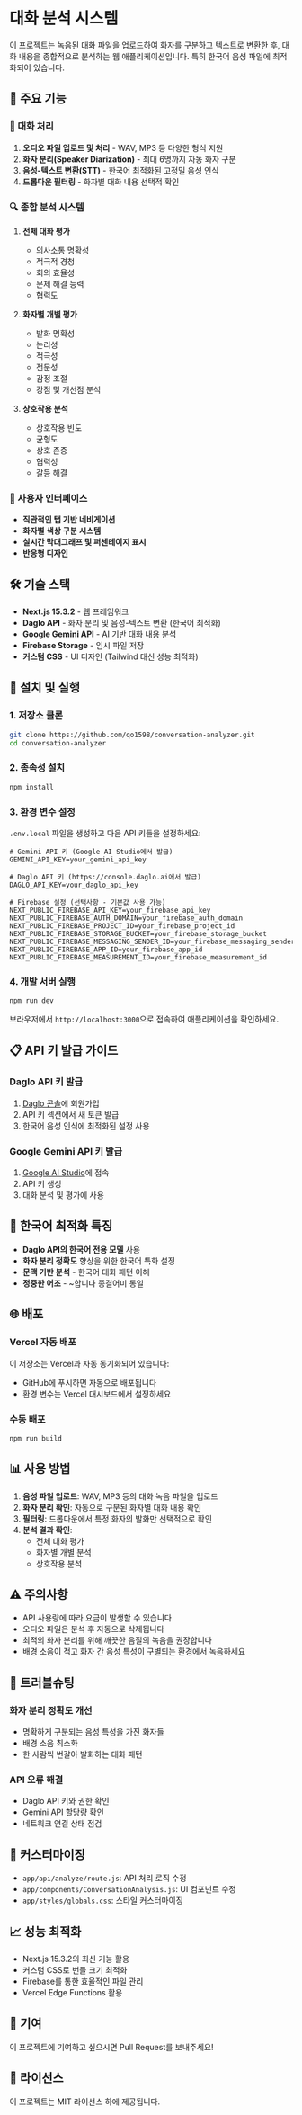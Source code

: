 # 대화 분석 시스템

이 프로젝트는 녹음된 대화 파일을 업로드하여 화자를 구분하고 텍스트로 변환한 후, 대화 내용을 종합적으로 분석하는 웹 애플리케이션입니다. 특히 한국어 음성 파일에 최적화되어 있습니다.

## 🎯 주요 기능

### 📄 대화 처리
1. **오디오 파일 업로드 및 처리** - WAV, MP3 등 다양한 형식 지원
2. **화자 분리(Speaker Diarization)** - 최대 6명까지 자동 화자 구분
3. **음성-텍스트 변환(STT)** - 한국어 최적화된 고정밀 음성 인식
4. **드롭다운 필터링** - 화자별 대화 내용 선택적 확인

### 🔍 종합 분석 시스템
1. **전체 대화 평가**
   - 의사소통 명확성
   - 적극적 경청
   - 회의 효율성
   - 문제 해결 능력
   - 협력도

2. **화자별 개별 평가**
   - 발화 명확성
   - 논리성
   - 적극성
   - 전문성
   - 감정 조절
   - 강점 및 개선점 분석

3. **상호작용 분석**
   - 상호작용 빈도
   - 균형도
   - 상호 존중
   - 협력성
   - 갈등 해결

### 🎨 사용자 인터페이스
- **직관적인 탭 기반 네비게이션**
- **화자별 색상 구분 시스템**
- **실시간 막대그래프 및 퍼센테이지 표시**
- **반응형 디자인**

## 🛠 기술 스택

- **Next.js 15.3.2** - 웹 프레임워크
- **Daglo API** - 화자 분리 및 음성-텍스트 변환 (한국어 최적화)
- **Google Gemini API** - AI 기반 대화 내용 분석
- **Firebase Storage** - 임시 파일 저장
- **커스텀 CSS** - UI 디자인 (Tailwind 대신 성능 최적화)

## 🚀 설치 및 실행

### 1. 저장소 클론
```bash
git clone https://github.com/qo1598/conversation-analyzer.git
cd conversation-analyzer
```

### 2. 종속성 설치
```bash
npm install
```

### 3. 환경 변수 설정
`.env.local` 파일을 생성하고 다음 API 키들을 설정하세요:

```env
# Gemini API 키 (Google AI Studio에서 발급)
GEMINI_API_KEY=your_gemini_api_key

# Daglo API 키 (https://console.daglo.ai에서 발급)
DAGLO_API_KEY=your_daglo_api_key

# Firebase 설정 (선택사항 - 기본값 사용 가능)
NEXT_PUBLIC_FIREBASE_API_KEY=your_firebase_api_key
NEXT_PUBLIC_FIREBASE_AUTH_DOMAIN=your_firebase_auth_domain
NEXT_PUBLIC_FIREBASE_PROJECT_ID=your_firebase_project_id
NEXT_PUBLIC_FIREBASE_STORAGE_BUCKET=your_firebase_storage_bucket
NEXT_PUBLIC_FIREBASE_MESSAGING_SENDER_ID=your_firebase_messaging_sender_id
NEXT_PUBLIC_FIREBASE_APP_ID=your_firebase_app_id
NEXT_PUBLIC_FIREBASE_MEASUREMENT_ID=your_firebase_measurement_id
```

### 4. 개발 서버 실행
```bash
npm run dev
```

브라우저에서 `http://localhost:3000`으로 접속하여 애플리케이션을 확인하세요.

## 📋 API 키 발급 가이드

### Daglo API 키 발급
1. [Daglo 콘솔](https://console.daglo.ai)에 회원가입
2. API 키 섹션에서 새 토큰 발급
3. 한국어 음성 인식에 최적화된 설정 사용

### Google Gemini API 키 발급
1. [Google AI Studio](https://aistudio.google.com)에 접속
2. API 키 생성
3. 대화 분석 및 평가에 사용

## 🎯 한국어 최적화 특징

- **Daglo API의 한국어 전용 모델** 사용
- **화자 분리 정확도** 향상을 위한 한국어 특화 설정
- **문맥 기반 분석** - 한국어 대화 패턴 이해
- **정중한 어조** - ~합니다 종결어미 통일

## 🌐 배포

### Vercel 자동 배포
이 저장소는 Vercel과 자동 동기화되어 있습니다:
- GitHub에 푸시하면 자동으로 배포됩니다
- 환경 변수는 Vercel 대시보드에서 설정하세요

### 수동 배포
```bash
npm run build
```

## 📊 사용 방법

1. **음성 파일 업로드**: WAV, MP3 등의 대화 녹음 파일을 업로드
2. **화자 분리 확인**: 자동으로 구분된 화자별 대화 내용 확인
3. **필터링**: 드롭다운에서 특정 화자의 발화만 선택적으로 확인
4. **분석 결과 확인**:
   - 전체 대화 평가
   - 화자별 개별 분석  
   - 상호작용 분석

## ⚠️ 주의사항

- API 사용량에 따라 요금이 발생할 수 있습니다
- 오디오 파일은 분석 후 자동으로 삭제됩니다
- 최적의 화자 분리를 위해 깨끗한 음질의 녹음을 권장합니다
- 배경 소음이 적고 화자 간 음성 특성이 구별되는 환경에서 녹음하세요

## 🔧 트러블슈팅

### 화자 분리 정확도 개선
- 명확하게 구분되는 음성 특성을 가진 화자들
- 배경 소음 최소화
- 한 사람씩 번갈아 발화하는 대화 패턴

### API 오류 해결
- Daglo API 키와 권한 확인
- Gemini API 할당량 확인
- 네트워크 연결 상태 점검

## 🎨 커스터마이징

- `app/api/analyze/route.js`: API 처리 로직 수정
- `app/components/ConversationAnalysis.js`: UI 컴포넌트 수정
- `app/styles/globals.css`: 스타일 커스터마이징

## 📈 성능 최적화

- Next.js 15.3.2의 최신 기능 활용
- 커스텀 CSS로 번들 크기 최적화
- Firebase를 통한 효율적인 파일 관리
- Vercel Edge Functions 활용

## 🤝 기여

이 프로젝트에 기여하고 싶으시면 Pull Request를 보내주세요!

## 📄 라이선스

이 프로젝트는 MIT 라이선스 하에 제공됩니다. 